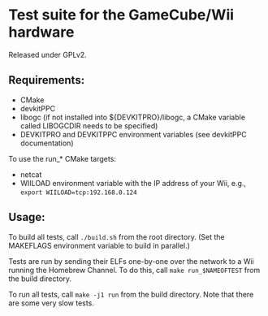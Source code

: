 # Test suite for the GameCube/Wii hardware

Released under GPLv2.

## Requirements:

- CMake
- devkitPPC
- libogc (if not installed into ${DEVKITPRO}/libogc, a CMake variable called LIBOGCDIR needs to be specified)
- DEVKITPRO and DEVKITPPC environment variables (see devkitPPC documentation)

To use the run_* CMake targets:
- netcat
- WIILOAD environment variable with the IP address of your Wii, e.g., `export WIILOAD=tcp:192.168.0.124`

## Usage:

To build all tests, call `./build.sh` from the root directory. (Set the MAKEFLAGS environment variable to build in parallel.)

Tests are run by sending their ELFs one-by-one over the network to a Wii running the Homebrew Channel. To do this, call `make run_$NAMEOFTEST` from the build directory.

To run all tests, call `make -j1 run` from the build directory. Note that there are some very slow tests.
